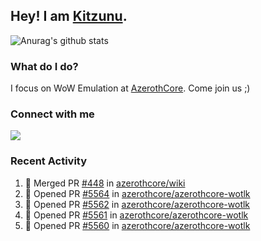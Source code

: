 ## Hey! I am [Kitzunu](https://Github.com/Kitzunu).

![Anurag's github stats](https://github-readme-stats.kitzunu.vercel.app/api?username=Kitzunu&show_icons=true)

### What do I do?

I focus on WoW Emulation at [AzerothCore](https://Github.com/AzerothCore). Come join us ;)

### Connect with me
[![](https://img.shields.io/badge/AzerothCore%20Discord-Connect%20with%20me!-green)](https://discord.com/invite/gkt4y2x)

### Recent Activity

<!--START_SECTION:activity-->
1. 🎉 Merged PR [#448](https://github.com/azerothcore/wiki/pull/448) in [azerothcore/wiki](https://github.com/azerothcore/wiki)
2. 💪 Opened PR [#5564](https://github.com/azerothcore/azerothcore-wotlk/pull/5564) in [azerothcore/azerothcore-wotlk](https://github.com/azerothcore/azerothcore-wotlk)
3. 💪 Opened PR [#5562](https://github.com/azerothcore/azerothcore-wotlk/pull/5562) in [azerothcore/azerothcore-wotlk](https://github.com/azerothcore/azerothcore-wotlk)
4. 💪 Opened PR [#5561](https://github.com/azerothcore/azerothcore-wotlk/pull/5561) in [azerothcore/azerothcore-wotlk](https://github.com/azerothcore/azerothcore-wotlk)
5. 💪 Opened PR [#5560](https://github.com/azerothcore/azerothcore-wotlk/pull/5560) in [azerothcore/azerothcore-wotlk](https://github.com/azerothcore/azerothcore-wotlk)
<!--END_SECTION:activity-->
